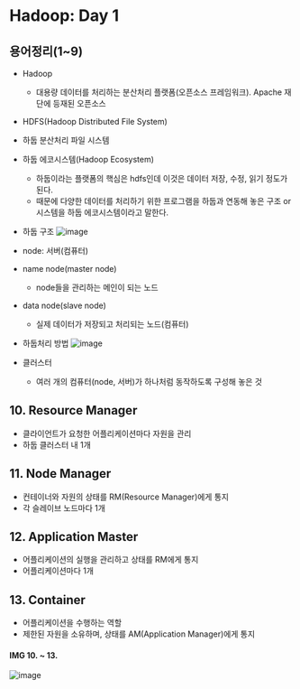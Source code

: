 # Hadoop: Day 1
## 용어정리(1~9)
- Hadoop
  - 대용량 데이터를 처리하는 분산처리 플랫폼(오픈소스 프레임워크). Apache 재단에 등재된 오픈소스
-  HDFS(Hadoop Distributed File System)
  - 하둡 분산처리 파일 시스템
- 하둡 에코시스템(Hadoop Ecosystem)
  - 하둡이라는 플랫폼의 핵심은 hdfs인데 이것은 데이터 저장, 수정, 읽기 정도가 된다.
  - 때문에 다양한 데이터를 처리하기 위한 프로그램을 하둡과 연동해 놓은 구조 or 시스템을 하둡 에코시스템이라고 말한다.

- 하둡 구조
![image](https://user-images.githubusercontent.com/58713684/72956329-ae09c300-3de2-11ea-85db-f8f31210e275.png)

- node: 서버(컴퓨터)
- name node(master node)
  - node들을 관리하는 메인이 되는 노드
- data node(slave node)
  - 실제 데이터가 저장되고 처리되는 노드(컴퓨터)

- 하둡처리 방법
![image](https://user-images.githubusercontent.com/58713684/72961066-4445e500-3df3-11ea-85c5-a7342e407f97.png)

- 클러스터
  - 여러 개의 컴퓨터(node, 서버)가 하나처럼 동작하도록 구성해 놓은 것

## 10. Resource Manager
- 클라이언트가 요청한 어플리케이션마다 자원을 관리
- 하둡 클러스터 내 1개

## 11. Node Manager
- 컨테이너와 자원의 상태를 RM(Resource Manager)에게 통지
- 각 슬레이브 노드마다 1개

## 12. Application Master
- 어플리케이션의 실행을 관리하고 상태를 RM에게 통지
- 어플리케이션마다 1개

## 13. Container
- 어플리케이션을 수행하는 역할
- 제한된 자원을 소유하며, 상태를 AM(Application Manager)에게 통지

#### IMG 10. ~ 13.
![image](https://user-images.githubusercontent.com/58713684/72960776-45c2dd80-3df2-11ea-8602-3421074ae7a7.png)

